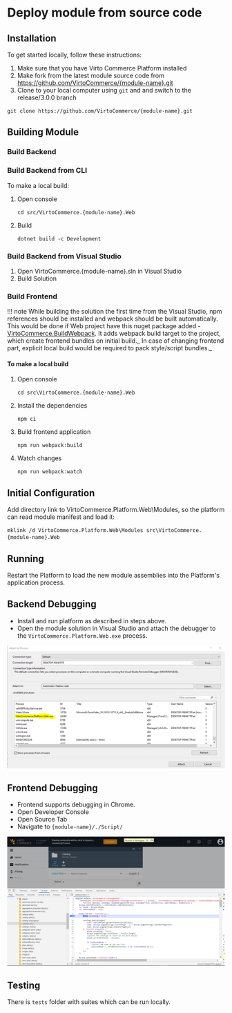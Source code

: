 # Deploy module from source code

## Installation

To get started locally, follow these instructions:

1. Make sure that you have Virto Commerce Platform installed
1. Make fork from the latest module source code from https://github.com/VirtoCommerce/{module-name}.git
1. Clone to your local computer using `git` and and switch to the release/3.0.0 branch

```console
git clone https://github.com/VirtoCommerce/{module-name}.git
```

## Building Module

### Build Backend

### Build Backend from CLI

To make a local build:

1. Open console
    ```console
    cd src/VirtoCommerce.{module-name}.Web
    ```
2. Build 
    ```console
    dotnet build -c Development
    ```

### Build Backend from Visual Studio

1. Open VirtoCommerce.{module-name}.sln in Visual Studio 
2. Build Solution

### Build Frontend 

!!! note
    While building the solution the first time from the Visual Studio, npm references should be installed and webpack should be built automatically. This would be done if Web project have this nuget package added - [VirtoCommerce.BuildWebpack](https://www.nuget.org/packages/VirtoCommerce.BuildWebpack/). It adds webpack build target to the project, which create frontend bundles on initial build._
    In case of changing frontend part, explicit local build would be required to pack style/script bundles._

#### To make a local build

1. Open console
    ```console
    cd src\VirtoCommerce.{module-name}.Web
    ```
2. Install the dependencies
    ```console
    npm ci
    ```
3. Build frontend application
    ```console
    npm run webpack:build
    ```
4. Watch changes
    ```console
    npm run webpack:watch
    ```

## Initial Configuration 

Add directory link to VirtoCommerce.Platform.Web\Modules, so the platform can read module manifest and load it:

```console
mklink /d VirtoCommerce.Platform.Web\Modules src\VirtoCommerce.{module-name}.Web
```

## Running

Restart the Platform to load the new module assemblies into the Platform's application process.

## Backend Debugging

* Install and run platform as described in steps above.
* Open the module solution in Visual Studio and attach the debugger to the `VirtoCommerce.Platform.Web.exe` process.

![image](../media/backend-debug.png)

## Frontend Debugging

* Frontend supports debugging in Chrome.
* Open Developer Console
* Open Source Tab
* Navigate to `{module-name}/./Script/`

![image](../media/frontend-debug-chrome.png)

## Testing 

There is `tests` folder with suites which can be run locally.
